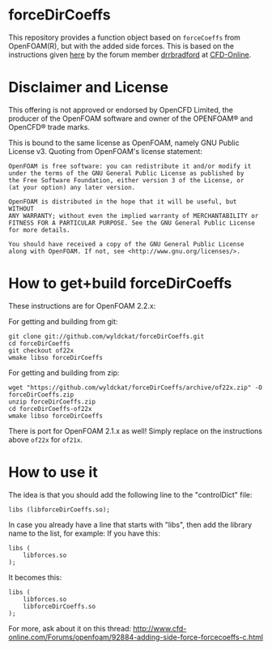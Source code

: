 forceDirCoeffs
==============

This repository provides a function object based on `forceCoeffs` from OpenFOAM(R), but with the added side forces. This is based on the instructions given [here](http://www.cfd-online.com/Forums/openfoam/92884-adding-side-force-forcecoeffs-c.html) by the forum member [drrbradford](http://www.cfd-online.com/Forums/members/drrbradford.html) at [CFD-Online](http://www.cfd-online.com).


Disclaimer and License
======================

This offering is not approved or endorsed by OpenCFD Limited, the producer of the OpenFOAM software and owner of the OPENFOAM® and OpenCFD® trade marks.

This is bound to the same license as OpenFOAM, namely GNU Public License v3. Quoting from OpenFOAM's license statement:

    OpenFOAM is free software: you can redistribute it and/or modify it
    under the terms of the GNU General Public License as published by
    the Free Software Foundation, either version 3 of the License, or
    (at your option) any later version.

    OpenFOAM is distributed in the hope that it will be useful, but WITHOUT
    ANY WARRANTY; without even the implied warranty of MERCHANTABILITY or
    FITNESS FOR A PARTICULAR PURPOSE. See the GNU General Public License
    for more details.

    You should have received a copy of the GNU General Public License
    along with OpenFOAM. If not, see <http://www.gnu.org/licenses/>.


How to get+build forceDirCoeffs
===============================

These instructions are for OpenFOAM 2.2.x:

For getting and building from git:
```
git clone git://github.com/wyldckat/forceDirCoeffs.git
cd forceDirCoeffs
git checkout of22x
wmake libso forceDirCoeffs
```

For getting and building from zip:
```
wget "https://github.com/wyldckat/forceDirCoeffs/archive/of22x.zip" -O forceDirCoeffs.zip
unzip forceDirCoeffs.zip
cd forceDirCoeffs-of22x
wmake libso forceDirCoeffs
```

There is port for OpenFOAM 2.1.x as well! Simply replace on the instructions above `of22x` for `of21x`.


How to use it
=============

The idea is that you should add the following line to the "controlDict" file:
```
libs (libforceDirCoeffs.so);
```

In case you already have a line that starts with "libs", then add the library name to the list, for example:
If you have this:
```
libs (
    libforces.so
);
```

It becomes this:
```
libs (
    libforces.so
    libforceDirCoeffs.so
);
```


For more, ask about it on this thread: http://www.cfd-online.com/Forums/openfoam/92884-adding-side-force-forcecoeffs-c.html

